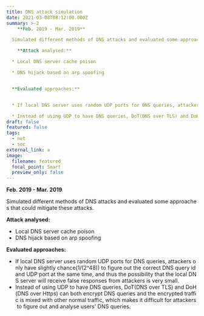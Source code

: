 ```yaml
---
title: DNS attack simulation
date: 2021-03-08T08:12:00.000Z
summary: >-2
    **Feb. 2019 - Mar. 2019**

  Simulated different methods of DNS attacks and evaluated some approaches that could mitigate these attacks.

    **Attack analysed:**

  * Local DNS server cache poison

  * DNS hijack based on arp spoofing


  **Evaluated approaches:**


  * If local DNS server uses random UDP ports for DNS queries, attackers only have slightly chance(1/(2^48)) to figure out the correct DNS query id and UDP port at the same time, and thus the possibility that the local DNS server will receive false responses from attackers is very small.

  * Instead of using UDP to have DNS queries, DoT(DNS over TLS) and DoH(DNS over Https) can both encrypt DNS queries and the encrypted traffic is mixed with other normal traffic, which makes it difficult for attackers to figure out and analyse users' DNS queries.
draft: false
featured: false
tags:
  - net
  - sec
external_link: a
image:
  filename: featured
  focal_point: Smart
  preview_only: false
---
```

  **Feb. 2019 - Mar. 2019**

Simulated different methods of DNS attacks and evaluated some approaches that could mitigate these attacks.

  **Attack analysed:**

* Local DNS server cache poison
* DNS hijack based on arp spoofing

**Evaluated approaches:**

* If local DNS server uses random UDP ports for DNS queries, attackers only have slightly chance(1/(2^48)) to figure out the correct DNS query id and UDP port at the same time, and thus the possibility that the local DNS server will receive false responses from attackers is very small.
* Instead of using UDP to have DNS queries, DoT(DNS over TLS) and DoH(DNS over Https) can both encrypt DNS queries and the encrypted traffic is mixed with other normal traffic, which makes it difficult for attackers to figure out and analyse users' DNS queries.